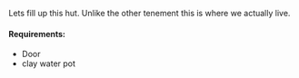 Lets fill up this hut.
Unlike the other tenement this is where we actually live.



#### Requirements:
 - Door
 - clay water pot